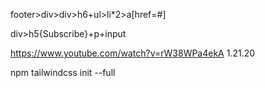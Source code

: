 footer>div>div>h6+ul>li*2>a[href=#]

div>h5{Subscribe}+p+input

https://www.youtube.com/watch?v=rW38WPa4ekA 
1.21.20

npm tailwindcss init --full